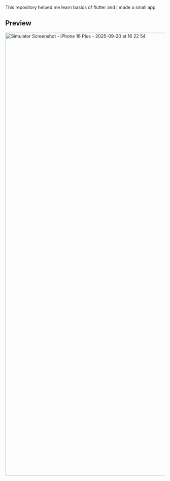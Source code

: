 This repository helped me learn basics of flutter and I made a small app

## Preview

<img width="645" height="1398" alt="Simulator Screenshot - iPhone 16 Plus - 2025-09-20 at 16 22 54" src="https://github.com/user-attachments/assets/f9b7984b-261f-4acc-9070-e82936d81496" />
